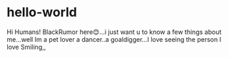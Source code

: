 # hello-world

Hi Humans! BlackRumor here😊...i just want u to 
know a few things about me...well Im a pet lover 
a dancer..a goaldigger...I love seeing the person 
I love Smiling,,
